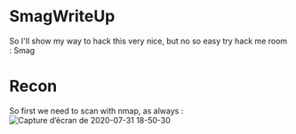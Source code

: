 # SmagWriteUp
So I'll show my way to hack this very nice, but no so easy try hack me room :
Smag
# Recon
So first we need to scan with nmap, as always :
![Capture d’écran de 2020-07-31 18-50-30](https://user-images.githubusercontent.com/50116433/89050911-b889b400-d353-11ea-8889-df85a7b67fdb.png)
